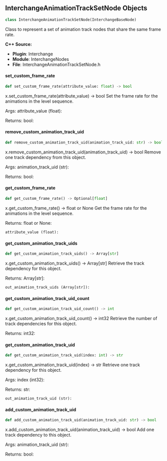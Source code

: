 ## InterchangeAnimationTrackSetNode Objects

```python
class InterchangeAnimationTrackSetNode(InterchangeBaseNode)
```

Class to represent a set of animation track nodes that share the same frame rate.

**C++ Source:**

- **Plugin**: Interchange
- **Module**: InterchangeNodes
- **File**: InterchangeAnimationTrackSetNode.h

<a id="unreal.InterchangeAnimationTrackSetNode.set_custom_frame_rate"></a>

#### set_custom_frame_rate

```python
def set_custom_frame_rate(attribute_value: float) -> bool
```

x.set_custom_frame_rate(attribute_value) -> bool
Set the frame rate for the animations in the level sequence.

Args:
    attribute_value (float): 

Returns:
    bool:

<a id="unreal.InterchangeAnimationTrackSetNode.remove_custom_animation_track_uid"></a>

#### remove_custom_animation_track_uid

```python
def remove_custom_animation_track_uid(animation_track_uid: str) -> bool
```

x.remove_custom_animation_track_uid(animation_track_uid) -> bool
Remove one track dependency from this object.

Args:
    animation_track_uid (str): 

Returns:
    bool:

<a id="unreal.InterchangeAnimationTrackSetNode.get_custom_frame_rate"></a>

#### get_custom_frame_rate

```python
def get_custom_frame_rate() -> Optional[float]
```

x.get_custom_frame_rate() -> float or None
Get the frame rate for the animations in the level sequence.

Returns:
    float or None: 

    attribute_value (float):

<a id="unreal.InterchangeAnimationTrackSetNode.get_custom_animation_track_uids"></a>

#### get_custom_animation_track_uids

```python
def get_custom_animation_track_uids() -> Array[str]
```

x.get_custom_animation_track_uids() -> Array[str]
Retrieve the track dependency for this object.

Returns:
    Array[str]: 

    out_animation_track_uids (Array[str]):

<a id="unreal.InterchangeAnimationTrackSetNode.get_custom_animation_track_uid_count"></a>

#### get_custom_animation_track_uid_count

```python
def get_custom_animation_track_uid_count() -> int
```

x.get_custom_animation_track_uid_count() -> int32
Retrieve the number of track dependencies for this object.

Returns:
    int32:

<a id="unreal.InterchangeAnimationTrackSetNode.get_custom_animation_track_uid"></a>

#### get_custom_animation_track_uid

```python
def get_custom_animation_track_uid(index: int) -> str
```

x.get_custom_animation_track_uid(index) -> str
Retrieve one track dependency for this object.

Args:
    index (int32): 

Returns:
    str: 

    out_animation_track_uid (str):

<a id="unreal.InterchangeAnimationTrackSetNode.add_custom_animation_track_uid"></a>

#### add_custom_animation_track_uid

```python
def add_custom_animation_track_uid(animation_track_uid: str) -> bool
```

x.add_custom_animation_track_uid(animation_track_uid) -> bool
Add one track dependency to this object.

Args:
    animation_track_uid (str): 

Returns:
    bool:

<a id="unreal.InterchangeAnimationTrackBaseNode"></a>